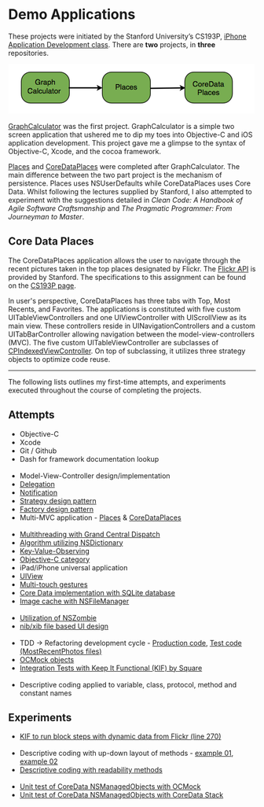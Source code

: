 Demo Applications
===
These projects were initiated by the Stanford University’s CS193P, [iPhone Application Development class](http://www.stanford.edu/class/cs193p/cgi-bin/drupal/downloads-2010-fall). There are __two__ projects, in __three__ repositories. 

![Workflow](https://github.com/kPhilosopher/CoreDataPlaces/raw/master/Readme/workflow_of_repo.png)


[GraphCalculator](https://github.com/kPhilosopher/graphCalculator_test) was the first project. GraphCalculator is a simple two screen application that ushered me to dip my toes into Objective-C and iOS application development. This project gave me a glimpse to the syntax of Objective-C, Xcode, and the cocoa framework.

[Places](https://github.com/kPhilosopher/Places) and [CoreDataPlaces](https://github.com/kPhilosopher/CoreDataPlaces) were completed after GraphCalculator. The main difference between the two part project is the mechanism of persistence. Places uses NSUserDefaults while CoreDataPlaces uses Core Data. Whilst following the lectures supplied by Stanford, I also attempted to experiment with the suggestions detailed in *Clean Code: A Handbook of Agile Software Craftsmanship* and *The Pragmatic Programmer: From Journeyman to Master*.


Core Data Places
---

The CoreDataPlaces application allows the user to navigate through the recent pictures taken in the top places designated by Flickr. The [Flickr API](https://github.com/kPhilosopher/CoreDataPlaces/blob/master/CoreDataPlaces/Flickr/FlickrFetcher.h) is provided by Stanford. The specifications to this assignment can be found on the [CS193P page](http://www.stanford.edu/class/cs193p/cgi-bin/drupal/downloads-2010-fall). 

In user's perspective, CoreDataPlaces has three tabs with Top, Most Recents, and Favorites. The applications is constituted with five custom UITableViewControllers and one UIViewController with UIScrollView as its main view. These controllers reside in UINavigationControllers and a custom UITabBarController allowing navigation between the model-view-controllers (MVC). The five custom UITableViewController are subclasses of [CPIndexedViewController](https://github.com/kPhilosopher/CoreDataPlaces/blob/master/CoreDataPlaces/IndexedTableMVC/CPIndexedTableViewController.h). On top of subclassing, it utilizes three strategy objects to optimize code reuse. 

----

The following lists outlines my first-time attempts, and experiments executed throughout the course of completing the projects.

Attempts
--------

- Objective-C
- Xcode
- Git / Github
- Dash for framework documentation lookup
<br /><br />
- Model-View-Controller design/implementation
- [Delegation](https://github.com/kPhilosopher/Places/blob/master/Places_09/PLAppDelegate.m)
- [Notification](https://github.com/kPhilosopher/CoreDataPlaces/blob/master/CoreDataPlaces/CoreDataTableMVC/CPCoreDataTableViewController.m)
- [Strategy design pattern](https://github.com/kPhilosopher/CoreDataPlaces/blob/master/CoreDataPlaces/IndexedTableMVC/CPIndexedTableViewController.m)
- [Factory design pattern](https://github.com/kPhilosopher/CoreDataPlaces/blob/master/CoreDataPlaces/CoreDataTableMVC/CPCoreDataTableViewController.m)
- Multi-MVC application - [Places](https://github.com/kPhilosopher/Places) & [CoreDataPlaces](https://github.com/kPhilosopher/CoreDataPlaces)
<br /><br />
- [Multithreading with Grand Central Dispatch](https://github.com/kPhilosopher/CoreDataPlaces/blob/master/CoreDataPlaces/ScrollableImageMVC/CPScrollableImageViewController.m)
- [Algorithm utilizing NSDictionary](https://github.com/kPhilosopher/CoreDataPlaces/blob/master/CoreDataPlaces/PhotosTableMVC/CPPhotosDataIndexer.m)
- [Key-Value-Observing](https://github.com/kPhilosopher/Places/blob/master/Places_09/PlaceTableViewController.m)
- [Objective-C category](https://github.com/kPhilosopher/CoreDataPlaces/tree/master/CoreDataPlaces/Categories)
- iPad/iPhone universal application
- [UIView](https://github.com/kPhilosopher/graphCalculator_test/blob/master/GraphCalculator/GraphView.h)
- [Multi-touch gestures](https://github.com/kPhilosopher/graphCalculator_test/blob/master/GraphCalculatorViewController.m)
- [Core Data implementation with SQLite database](https://github.com/kPhilosopher/CoreDataPlaces/blob/master/CoreDataPlaces/AppDelegate/CPAppDelegate.m)
- [Image cache with NSFileManager](https://github.com/kPhilosopher/CoreDataPlaces/blob/master/CoreDataPlaces/ScrollableImageMVC/CPImageCacheHandler.m)
<br /><br />
- [Utilization of NSZombie](https://github.com/kPhilosopher/CoreDataPlaces)
- [nib/xib file based UI design](https://github.com/kPhilosopher/graphCalculator_test/tree/master/GraphCalculator)
<br /><br />
- TDD -> Refactoring development cycle - [Production code](https://github.com/kPhilosopher/CoreDataPlaces/tree/master/CoreDataPlaces/CoreDataPhotosMVC), [Test code (MostRecentPhotos files)](https://github.com/kPhilosopher/CoreDataPlaces/tree/master/CoreDataPlacesTests)
- [OCMock objects](https://github.com/kPhilosopher/CoreDataPlaces/blob/master/CoreDataPlacesTests/CPMostRecentPhotosRefinaryTests.m)
- [Integration Tests with Keep It Functional (KIF) by Square](https://github.com/kPhilosopher/CoreDataPlaces/tree/master/KIF)
<br /><br />
- Descriptive coding applied to variable, class, protocol, method and constant names

Experiments
----------

- [KIF to run block steps with dynamic data from Flickr (line 270)](https://github.com/kPhilosopher/CoreDataPlaces/blob/master/KIF/KIFTestScenario%2BPlacesAdditions.m)
<br /><br />
- Descriptive coding with up-down layout of methods - [example 01](https://github.com/kPhilosopher/Places/blob/master/Places_09/PLTabBarController.m), [example 02](https://github.com/kPhilosopher/graphCalculator_test/blob/master/GraphCalculator/GraphView.m)
- [Descriptive coding with readability methods](https://github.com/kPhilosopher/CoreDataPlaces/blob/master/CoreDataPlaces/TabBarMVC/CPTabBarController.m)
<br /><br />
- [Unit test of CoreData NSManagedObjects with OCMock](https://github.com/kPhilosopher/CoreDataPlaces/blob/master/CoreDataPlacesTests/CPMostRecentPhotosRefinaryTests.m)
- [Unit test of CoreData NSManagedObjects with CoreData Stack](https://github.com/kPhilosopher/CoreDataPlaces/blob/master/CoreDataPlacesTests/CPPlaceFavoriteLogicTests.m)